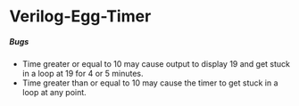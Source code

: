 # Verilog-Egg-Timer


##### Bugs
- Time greater or equal to 10 may cause output to display 19 and get stuck in a loop at 19 for 4 or 5 minutes.
- Time greater than or equal to 10 may cause the timer to get stuck in a loop at any point.

